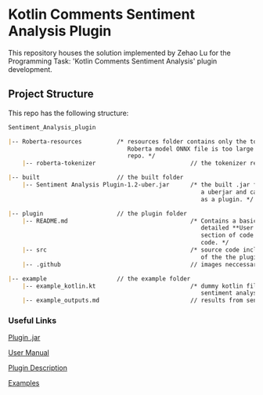 # Kotlin Comments Sentiment Analysis Plugin

This repository houses the solution implemented by Zehao Lu for the Programming Task: 'Kotlin Comments Sentiment Analysis' plugin development.

## Project Structure

This repo has the following structure:

```markdown
Sentiment_Analysis_plugin

|-- Roberta-resources          /* resources folder contains only the tokenizer resources, the
                                  Roberta model ONNX file is too large to be put in a github
                                  repo. */
    |-- roberta-tokenizer                           // the tokenizer resources.

|-- built                      // the built folder
    |-- Sentiment Analysis Plugin-1.2-uber.jar      /* the built .jar file. The .jar is
                                                       a uberjar and can be directly installed
                                                       as a plugin. */

|-- plugin                     // the plugin folder
    |-- README.md                                   /* Contains a basic description, a
                                                       detailed **User Manual**, and a
                                                       section of code analysis of the source
                                                       code. */
    |-- src                                         /* source code including main and test
                                                       of the the plugin. */
    |-- .github                                     // images neccessary for the README file.

|-- example                    // the example folder
    |-- example_kotlin.kt                           /* dummy kotlin file to demonstrate the
                                                       sentiment analysis plugin. */
    |-- example_outputs.md                          // results from sentiment analysis plugin.

```

### Useful Links

[Plugin .jar](https://github.com/com3dian/Sentiment_Analysis_plugin/blob/main/built/Sentiment%20Analysis%20Plugin-1.2-uber.jar)

[User Manual](https://github.com/com3dian/Sentiment_Analysis_plugin/tree/main/plugin)

[Plugin Description](https://github.com/com3dian/Sentiment_Analysis_plugin/tree/main/plugin)

[Examples](https://github.com/com3dian/Sentiment_Analysis_plugin/tree/main/example)



